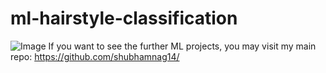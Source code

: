 # ml-hairstyle-classification
![Image](https://howng.com/wp-content/uploads/2016/10/traditional-hairstyles-e1477039899416.jpg)
If you want to see the further ML projects, you may visit my main repo: https://github.com/shubhamnag14/


